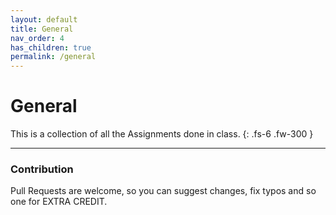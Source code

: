 ```yaml
---
layout: default
title: General
nav_order: 4
has_children: true
permalink: /general
---
```


# General

This is a collection of all the Assignments done in class.
{: .fs-6 .fw-300 }

---

### Contribution
Pull Requests are welcome, so you can suggest changes, fix typos and so one for EXTRA CREDIT.
